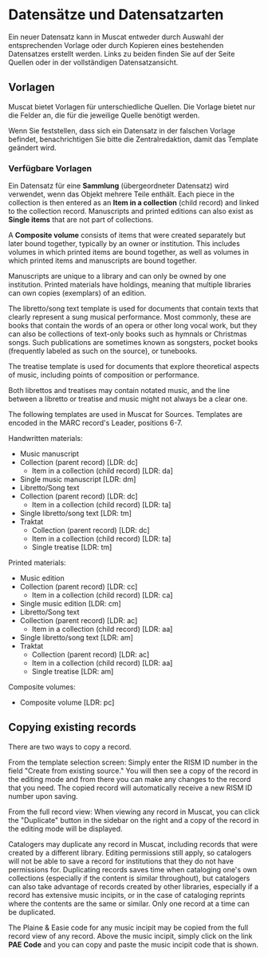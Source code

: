 # Datensätze und Datensatzarten

Ein neuer Datensatz kann in Muscat entweder durch Auswahl der entsprechenden Vorlage oder durch Kopieren eines bestehenden Datensatzes erstellt werden. Links zu beiden finden Sie auf der Seite Quellen oder in der vollständigen Datensatzansicht.

## Vorlagen

Muscat bietet Vorlagen für unterschiedliche Quellen. Die Vorlage bietet nur die Felder an, die für die jeweilige Quelle benötigt werden.

Wenn Sie feststellen, dass sich ein Datensatz in der falschen Vorlage befindet, benachrichtigen Sie bitte die Zentralredaktion, damit das Template geändert wird.

### Verfügbare Vorlagen

Ein Datensatz für eine **Sammlung** (übergeordneter Datensatz) wird verwendet, wenn das Objekt mehrere Teile enthält. Each piece in the collection is then entered as an **Item in a collection** (child record) and linked to the collection record. Manuscripts and printed editions can also exist as **Single items** that are not part of collections.

A **Composite volume** consists of items that were created separately but later bound together, typically by an owner or institution. This includes volumes in which printed items are bound together, as well as volumes in which printed items and manuscripts are bound together.

Manuscripts are unique to a library and can only be owned by one institution. Printed materials have holdings, meaning that multiple libraries can own copies (exemplars) of an edition.

The libretto/song text template is used for documents that contain texts that clearly represent a sung musical performance. Most commonly, these are books that contain the words of an opera or other long vocal work, but they can also be collections of text-only books such as hymnals or Christmas songs. Such publications are sometimes known as songsters, pocket books (frequently labeled as such on the source), or tunebooks.

The treatise template is used for documents that explore theoretical aspects of music, including points of composition or performance.

Both librettos and treatises may contain notated music, and the line between a libretto or treatise and music might not always be a clear one.

The following templates are used in Muscat for Sources. Templates are encoded in the MARC record's Leader, positions 6-7.

Handwritten materials:
- Music manuscript
 - Collection (parent record) [LDR: dc]
   - Item in a collection (child record) [LDR: da]
 - Single music manuscript [LDR: dm]
- Libretto/Song text
 - Collection (parent record) [LDR: dc]
   - Item in a collection (child record) [LDR: ta]
  - Single libretto/song text [LDR: tm]
- Traktat
   - Collection (parent record) [LDR: dc]
    - Item in a collection (child record) [LDR: ta]
   - Single treatise [LDR: tm]

Printed materials:
- Music edition
 - Collection (parent record) [LDR: cc]
   - Item in a collection (child record) [LDR: ca]
 - Single music edition [LDR: cm]
- Libretto/Song text
 - Collection (parent record) [LDR: ac]
   - Item in a collection (child record) [LDR: aa]
  - Single libretto/song text [LDR: am]
- Traktat
   - Collection (parent record) [LDR: ac]
    - Item in a collection (child record) [LDR: aa]
   - Single treatise [LDR: am]

Composite volumes:
- Composite volume [LDR: pc]


## Copying existing records

There are two ways to copy a record.

From the template selection screen: Simply enter the RISM ID number in the field "Create from existing source." You will then see a copy of the record in the editing mode and from there you can make any changes to the record that you need. The copied record will automatically receive a new RISM ID number upon saving.

From the full record view: When viewing any record in Muscat, you can click the "Duplicate" button in the sidebar on the right and a copy of the record in the editing mode will be displayed.

Catalogers may duplicate any record in Muscat, including records that were created by a different library. Editing permissions still apply, so catalogers will not be able to save a record for institutions that they do not have permissions for. Duplicating records saves time when cataloging one's own collections (especially if the content is similar throughout), but catalogers can also take advantage of records created by other libraries, especially if a record has extensive music incipits, or in the case of cataloging reprints where the contents are the same or similar. Only one record at a time can be duplicated.

The Plaine & Easie code for any music incipit may be copied from the full record view of any record. Above the music incipit, simply click on the link **PAE Code** and you can copy and paste the music incipit code that is shown.
